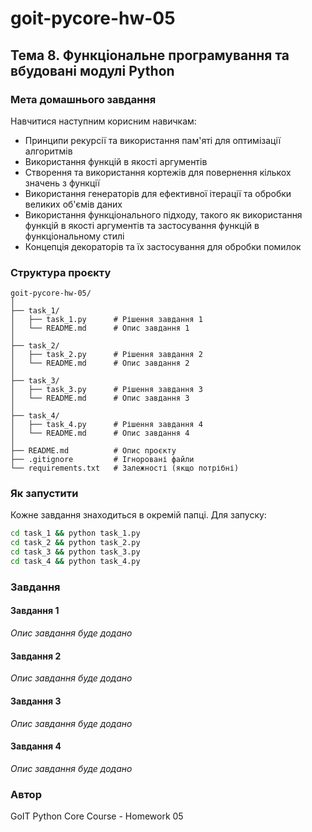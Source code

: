 # goit-pycore-hw-05

## Тема 8. Функціональне програмування та вбудовані модулі Python

### Мета домашнього завдання

Навчитися наступним корисним навичкам:

- Принципи рекурсії та використання пам'яті для оптимізації алгоритмів
- Використання функцій в якості аргументів
- Створення та використання кортежів для повернення кількох значень з функції
- Використання генераторів для ефективної ітерації та обробки великих об'ємів даних
- Використання функціонального підходу, такого як використання функцій в якості аргументів та застосування функцій в функціональному стилі
- Концепція декораторів та їх застосування для обробки помилок

### Структура проєкту

```
goit-pycore-hw-05/
│
├── task_1/
│   ├── task_1.py      # Рішення завдання 1
│   └── README.md      # Опис завдання 1
│
├── task_2/
│   ├── task_2.py      # Рішення завдання 2
│   └── README.md      # Опис завдання 2
│
├── task_3/
│   ├── task_3.py      # Рішення завдання 3
│   └── README.md      # Опис завдання 3
│
├── task_4/
│   ├── task_4.py      # Рішення завдання 4
│   └── README.md      # Опис завдання 4
│
├── README.md          # Опис проєкту
├── .gitignore         # Ігноровані файли
└── requirements.txt   # Залежності (якщо потрібні)
```

### Як запустити

Кожне завдання знаходиться в окремій папці. Для запуску:

```bash
cd task_1 && python task_1.py
cd task_2 && python task_2.py
cd task_3 && python task_3.py
cd task_4 && python task_4.py
```

### Завдання

#### Завдання 1
_Опис завдання буде додано_

#### Завдання 2
_Опис завдання буде додано_

#### Завдання 3
_Опис завдання буде додано_

#### Завдання 4
_Опис завдання буде додано_

### Автор

GoIT Python Core Course - Homework 05

